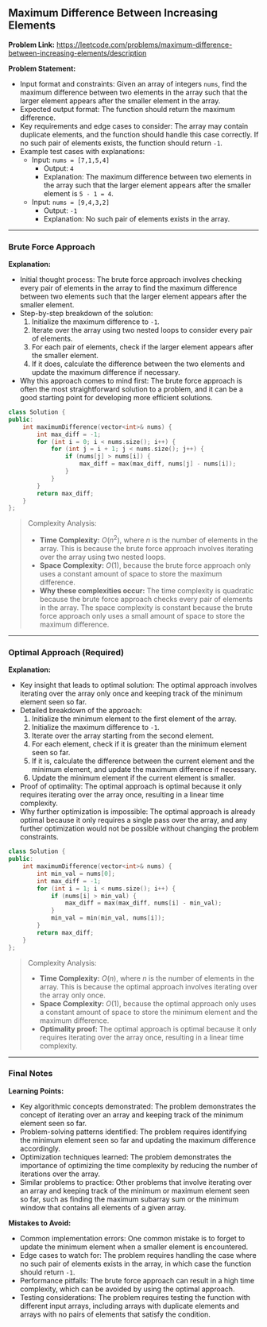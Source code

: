## Maximum Difference Between Increasing Elements
**Problem Link:** https://leetcode.com/problems/maximum-difference-between-increasing-elements/description

**Problem Statement:**
- Input format and constraints: Given an array of integers `nums`, find the maximum difference between two elements in the array such that the larger element appears after the smaller element in the array.
- Expected output format: The function should return the maximum difference.
- Key requirements and edge cases to consider: The array may contain duplicate elements, and the function should handle this case correctly. If no such pair of elements exists, the function should return `-1`.
- Example test cases with explanations:
  - Input: `nums = [7,1,5,4]`
    - Output: `4`
    - Explanation: The maximum difference between two elements in the array such that the larger element appears after the smaller element is `5 - 1 = 4`.
  - Input: `nums = [9,4,3,2]`
    - Output: `-1`
    - Explanation: No such pair of elements exists in the array.

---

### Brute Force Approach

**Explanation:**
- Initial thought process: The brute force approach involves checking every pair of elements in the array to find the maximum difference between two elements such that the larger element appears after the smaller element.
- Step-by-step breakdown of the solution:
  1. Initialize the maximum difference to `-1`.
  2. Iterate over the array using two nested loops to consider every pair of elements.
  3. For each pair of elements, check if the larger element appears after the smaller element.
  4. If it does, calculate the difference between the two elements and update the maximum difference if necessary.
- Why this approach comes to mind first: The brute force approach is often the most straightforward solution to a problem, and it can be a good starting point for developing more efficient solutions.

```cpp
class Solution {
public:
    int maximumDifference(vector<int>& nums) {
        int max_diff = -1;
        for (int i = 0; i < nums.size(); i++) {
            for (int j = i + 1; j < nums.size(); j++) {
                if (nums[j] > nums[i]) {
                    max_diff = max(max_diff, nums[j] - nums[i]);
                }
            }
        }
        return max_diff;
    }
};
```

> Complexity Analysis:
> - **Time Complexity:** $O(n^2)$, where $n$ is the number of elements in the array. This is because the brute force approach involves iterating over the array using two nested loops.
> - **Space Complexity:** $O(1)$, because the brute force approach only uses a constant amount of space to store the maximum difference.
> - **Why these complexities occur:** The time complexity is quadratic because the brute force approach checks every pair of elements in the array. The space complexity is constant because the brute force approach only uses a small amount of space to store the maximum difference.

---

### Optimal Approach (Required)

**Explanation:**
- Key insight that leads to optimal solution: The optimal approach involves iterating over the array only once and keeping track of the minimum element seen so far.
- Detailed breakdown of the approach:
  1. Initialize the minimum element to the first element of the array.
  2. Initialize the maximum difference to `-1`.
  3. Iterate over the array starting from the second element.
  4. For each element, check if it is greater than the minimum element seen so far.
  5. If it is, calculate the difference between the current element and the minimum element, and update the maximum difference if necessary.
  6. Update the minimum element if the current element is smaller.
- Proof of optimality: The optimal approach is optimal because it only requires iterating over the array once, resulting in a linear time complexity.
- Why further optimization is impossible: The optimal approach is already optimal because it only requires a single pass over the array, and any further optimization would not be possible without changing the problem constraints.

```cpp
class Solution {
public:
    int maximumDifference(vector<int>& nums) {
        int min_val = nums[0];
        int max_diff = -1;
        for (int i = 1; i < nums.size(); i++) {
            if (nums[i] > min_val) {
                max_diff = max(max_diff, nums[i] - min_val);
            }
            min_val = min(min_val, nums[i]);
        }
        return max_diff;
    }
};
```

> Complexity Analysis:
> - **Time Complexity:** $O(n)$, where $n$ is the number of elements in the array. This is because the optimal approach involves iterating over the array only once.
> - **Space Complexity:** $O(1)$, because the optimal approach only uses a constant amount of space to store the minimum element and the maximum difference.
> - **Optimality proof:** The optimal approach is optimal because it only requires iterating over the array once, resulting in a linear time complexity.

---

### Final Notes

**Learning Points:**
- Key algorithmic concepts demonstrated: The problem demonstrates the concept of iterating over an array and keeping track of the minimum element seen so far.
- Problem-solving patterns identified: The problem requires identifying the minimum element seen so far and updating the maximum difference accordingly.
- Optimization techniques learned: The problem demonstrates the importance of optimizing the time complexity by reducing the number of iterations over the array.
- Similar problems to practice: Other problems that involve iterating over an array and keeping track of the minimum or maximum element seen so far, such as finding the maximum subarray sum or the minimum window that contains all elements of a given array.

**Mistakes to Avoid:**
- Common implementation errors: One common mistake is to forget to update the minimum element when a smaller element is encountered.
- Edge cases to watch for: The problem requires handling the case where no such pair of elements exists in the array, in which case the function should return `-1`.
- Performance pitfalls: The brute force approach can result in a high time complexity, which can be avoided by using the optimal approach.
- Testing considerations: The problem requires testing the function with different input arrays, including arrays with duplicate elements and arrays with no pairs of elements that satisfy the condition.